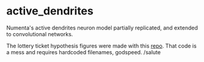# active_dendrites
Numenta's active dendrites neuron model partially replicated, and extended to convolutional networks.

The lottery ticket hypothesis figures were made with this [repo](https://github.com/bainro/LTH).
That code is a mess and requires hardcoded filenames, godspeed. /salute
